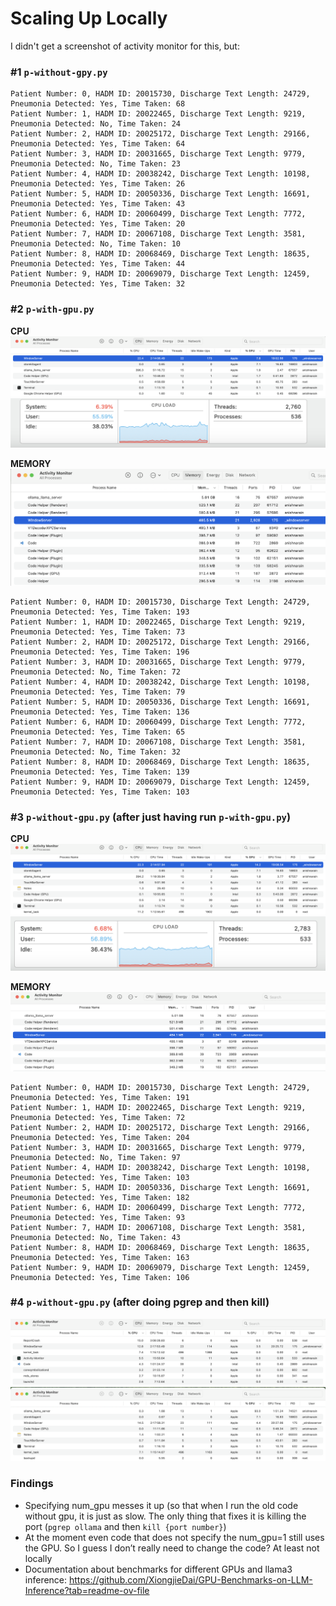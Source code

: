 # Scaling Up Locally 

I didn't get a screenshot of activity monitor for this, but:

### #1 `p-without-gpy.py`
```
Patient Number: 0, HADM ID: 20015730, Discharge Text Length: 24729, Pneumonia Detected: Yes, Time Taken: 68
Patient Number: 1, HADM ID: 20022465, Discharge Text Length: 9219, Pneumonia Detected: No, Time Taken: 24
Patient Number: 2, HADM ID: 20025172, Discharge Text Length: 29166, Pneumonia Detected: Yes, Time Taken: 64
Patient Number: 3, HADM ID: 20031665, Discharge Text Length: 9779, Pneumonia Detected: No, Time Taken: 23
Patient Number: 4, HADM ID: 20038242, Discharge Text Length: 10198, Pneumonia Detected: Yes, Time Taken: 26
Patient Number: 5, HADM ID: 20050336, Discharge Text Length: 16691, Pneumonia Detected: Yes, Time Taken: 43
Patient Number: 6, HADM ID: 20060499, Discharge Text Length: 7772, Pneumonia Detected: Yes, Time Taken: 20
Patient Number: 7, HADM ID: 20067108, Discharge Text Length: 3581, Pneumonia Detected: No, Time Taken: 10
Patient Number: 8, HADM ID: 20068469, Discharge Text Length: 18635, Pneumonia Detected: Yes, Time Taken: 44
Patient Number: 9, HADM ID: 20069079, Discharge Text Length: 12459, Pneumonia Detected: Yes, Time Taken: 32
```

### #2 `p-with-gpu.py`
**CPU**
![2-cpu-img-1](imgs/2-cpu-1.png)
![2-cpu-img-2](imgs/2-cpu-2.png)

**MEMORY**
![2-memory-img-1](imgs/2-memory-1.png)

```
Patient Number: 0, HADM ID: 20015730, Discharge Text Length: 24729, Pneumonia Detected: Yes, Time Taken: 193
Patient Number: 1, HADM ID: 20022465, Discharge Text Length: 9219, Pneumonia Detected: Yes, Time Taken: 73
Patient Number: 2, HADM ID: 20025172, Discharge Text Length: 29166, Pneumonia Detected: Yes, Time Taken: 196
Patient Number: 3, HADM ID: 20031665, Discharge Text Length: 9779, Pneumonia Detected: No, Time Taken: 72
Patient Number: 4, HADM ID: 20038242, Discharge Text Length: 10198, Pneumonia Detected: Yes, Time Taken: 79
Patient Number: 5, HADM ID: 20050336, Discharge Text Length: 16691, Pneumonia Detected: Yes, Time Taken: 136
Patient Number: 6, HADM ID: 20060499, Discharge Text Length: 7772, Pneumonia Detected: Yes, Time Taken: 65
Patient Number: 7, HADM ID: 20067108, Discharge Text Length: 3581, Pneumonia Detected: No, Time Taken: 32
Patient Number: 8, HADM ID: 20068469, Discharge Text Length: 18635, Pneumonia Detected: Yes, Time Taken: 139
Patient Number: 9, HADM ID: 20069079, Discharge Text Length: 12459, Pneumonia Detected: Yes, Time Taken: 103
```

### #3 `p-without-gpu.py` (after just having run `p-with-gpu.py`)
**CPU**
![3-cpu-img-1](imgs/3-cpu-1.png)
![3-cpu-img-2](imgs/3-cpu-2.png)

**MEMORY**
![3-memory-img-1](imgs/3-memory.png)

```
Patient Number: 0, HADM ID: 20015730, Discharge Text Length: 24729, Pneumonia Detected: Yes, Time Taken: 191
Patient Number: 1, HADM ID: 20022465, Discharge Text Length: 9219, Pneumonia Detected: Yes, Time Taken: 72
Patient Number: 2, HADM ID: 20025172, Discharge Text Length: 29166, Pneumonia Detected: Yes, Time Taken: 204
Patient Number: 3, HADM ID: 20031665, Discharge Text Length: 9779, Pneumonia Detected: No, Time Taken: 97
Patient Number: 4, HADM ID: 20038242, Discharge Text Length: 10198, Pneumonia Detected: Yes, Time Taken: 103
Patient Number: 5, HADM ID: 20050336, Discharge Text Length: 16691, Pneumonia Detected: Yes, Time Taken: 182
Patient Number: 6, HADM ID: 20060499, Discharge Text Length: 7772, Pneumonia Detected: Yes, Time Taken: 93
Patient Number: 7, HADM ID: 20067108, Discharge Text Length: 3581, Pneumonia Detected: No, Time Taken: 43
Patient Number: 8, HADM ID: 20068469, Discharge Text Length: 18635, Pneumonia Detected: Yes, Time Taken: 163
Patient Number: 9, HADM ID: 20069079, Discharge Text Length: 12459, Pneumonia Detected: Yes, Time Taken: 106
```

### #4 `p-without-gpu.py` (after doing pgrep and then kill)
![4-cpu-img-1](imgs/4-cpu.png)
![4-cpu-img-2](imgs/4-cpu-2.png)

### Findings
- Specifying num_gpu messes it up (so that when I run the old code without gpu, it is just as slow. The only thing that fixes it is killing the port (`pgrep ollama` and then `kill {port number}`)
- At the moment even code that does not specify the num_gpu=1 still uses the GPU. So I guess I don’t really need to change the code? At least not locally
- Documentation about benchmarks for different GPUs and llama3 inference: https://github.com/XiongjieDai/GPU-Benchmarks-on-LLM-Inference?tab=readme-ov-file